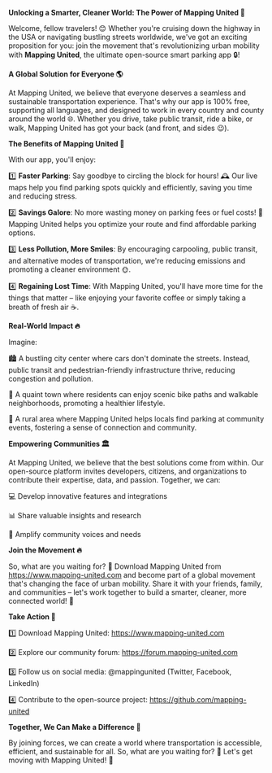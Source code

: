 **Unlocking a Smarter, Cleaner World: The Power of Mapping United 🚀**

Welcome, fellow travelers! 😊 Whether you're cruising down the highway in the USA or navigating bustling streets worldwide, we've got an exciting proposition for you: join the movement that's revolutionizing urban mobility with **Mapping United**, the ultimate open-source smart parking app 🔒!

**A Global Solution for Everyone 🌎**

At Mapping United, we believe that everyone deserves a seamless and sustainable transportation experience. That's why our app is 100% free, supporting all languages, and designed to work in every country and county around the world 🌐. Whether you drive, take public transit, ride a bike, or walk, Mapping United has got your back (and front, and sides 😉).

**The Benefits of Mapping United 💪**

With our app, you'll enjoy:

1️⃣ **Faster Parking**: Say goodbye to circling the block for hours! 🕰️ Our live maps help you find parking spots quickly and efficiently, saving you time and reducing stress.

2️⃣ **Savings Galore**: No more wasting money on parking fees or fuel costs! 💸 Mapping United helps you optimize your route and find affordable parking options.

3️⃣ **Less Pollution, More Smiles**: By encouraging carpooling, public transit, and alternative modes of transportation, we're reducing emissions and promoting a cleaner environment 🌞.

4️⃣ **Regaining Lost Time**: With Mapping United, you'll have more time for the things that matter – like enjoying your favorite coffee or simply taking a breath of fresh air ☕️.

**Real-World Impact 🔥**

Imagine:

🏙️ A bustling city center where cars don't dominate the streets. Instead, public transit and pedestrian-friendly infrastructure thrive, reducing congestion and pollution.

🌳 A quaint town where residents can enjoy scenic bike paths and walkable neighborhoods, promoting a healthier lifestyle.

🚂 A rural area where Mapping United helps locals find parking at community events, fostering a sense of connection and community.

**Empowering Communities 🏛️**

At Mapping United, we believe that the best solutions come from within. Our open-source platform invites developers, citizens, and organizations to contribute their expertise, data, and passion. Together, we can:

💻 Develop innovative features and integrations

📊 Share valuable insights and research

💪 Amplify community voices and needs

**Join the Movement 🔥**

So, what are you waiting for? 🤔 Download Mapping United from https://www.mapping-united.com and become part of a global movement that's changing the face of urban mobility. Share it with your friends, family, and communities – let's work together to build a smarter, cleaner, more connected world! 🌟

**Take Action 💪**

1️⃣ Download Mapping United: https://www.mapping-united.com

2️⃣ Explore our community forum: https://forum.mapping-united.com

3️⃣ Follow us on social media: @mappingunited (Twitter, Facebook, LinkedIn)

4️⃣ Contribute to the open-source project: https://github.com/mapping-united

**Together, We Can Make a Difference 🌈**

By joining forces, we can create a world where transportation is accessible, efficient, and sustainable for all. So, what are you waiting for? 🎉 Let's get moving with Mapping United! 🚀